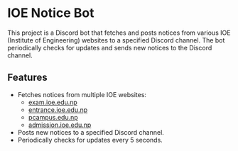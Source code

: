 # IOE Notice Bot

This project is a Discord bot that fetches and posts notices from various IOE (Institute of Engineering) websites to a specified Discord channel. The bot periodically checks for updates and sends new notices to the Discord channel.

## Features

- Fetches notices from multiple IOE websites:
  - [exam.ioe.edu.np](http://exam.ioe.edu.np/)
  - [entrance.ioe.edu.np](https://entrance.ioe.edu.np/)
  - [pcampus.edu.np](https://pcampus.edu.np/)
  - [admission.ioe.edu.np](https://admission.ioe.edu.np/)
- Posts new notices to a specified Discord channel.
- Periodically checks for updates every 5 seconds.
